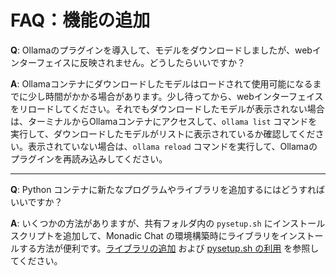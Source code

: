 # FAQ：機能の追加

**Q**: Ollamaのプラグインを導入して、モデルをダウンロードしましたが、webインターフェイスに反映されません。どうしたらいいですか？

**A**:  Ollamaコンテナにダウンロードしたモデルはロードされて使用可能になるまでに少し時間がかかる場合があります。少し待ってから、webインターフェイスをリロードしてください。それでもダウンロードしたモデルが表示されない場合は、ターミナルからOllamaコンテナにアクセスして、`ollama list` コマンドを実行して、ダウンロードしたモデルがリストに表示されているか確認してください。表示されていない場合は、`ollama reload` コマンドを実行して、Ollamaのプラグインを再読み込みしてください。

---

**Q**: Python コンテナに新たなプログラムやライブラリを追加するにはどうすればいいですか？

**A**: いくつかの方法がありますが、共有フォルダ内の `pysetup.sh` にインストールスクリプトを追加して、Monadic Chat の環境構築時にライブラリをインストールする方法が便利です。[ライブラリの追加](/ja/python-container?id=%e3%83%a9%e3%82%a4%e3%83%96%e3%83%a9%e3%83%aa%e3%81%ae%e8%bf%bd%e5%8a%a0) および [pysetup.sh の利用](/ja/python-container?id=pysetupsh-%e3%81%ae%e5%88%a9%e7%94%a8) を参照してください。
